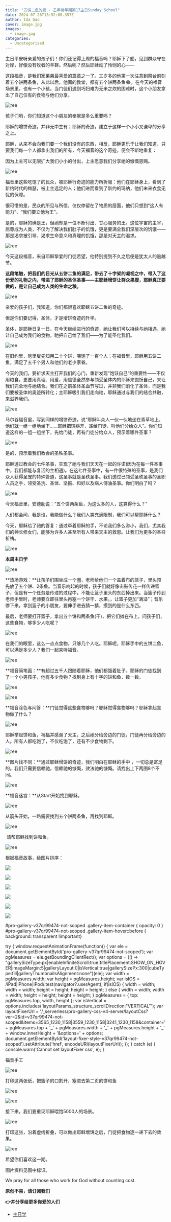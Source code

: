 ```yaml
---
title: "五饼二鱼的爱 - 乙年常年期第17主日Sunday School"
date: 2024-07-26T13:52:08.357Z
author: Ida Gao
cover: image.jpg
images:
  - image.jpg
categories:
  - Uncategorized
---
```


主日平安呀亲爱的孩子们！你们还记得上周的福音吗？耶稣下了船，见到群众守在对岸，好像没有牧者的羊群。然后呢？然后耶稣动了怜悯的心——

<!--more-->

  

这段福音，是我们家弟弟最喜爱的篇章之一了。三岁多的他第一次注意到祭台前刻着五个饼两条鱼，从此以后，他画的教堂，都有五个饼两条鱼😂。在今天的福音场景里，也有一个小孩。当门徒们遇到巧妇难为无米之炊的困难时，这个小朋友拿出了自己仅有的食物与他们分享。

![ree](https://static.wixstatic.com/media/ec8b63_0181ab52db6940fcb4beda47e328c455~mv2.jpg)

孩子们哟，你们知道这个小朋友的奉献是多么重要吗？

耶稣的增饼奇迹，并非无中生有；耶稣的奇迹，建立于这样一个小小又谦卑的分享之上。

耶稣，从来不会向我们要一个我们没有的东西，相反，耶稣更乐于让我们知道，只要我们每一个人都拿出我们的所有，今天福音的这个奇迹，便会不断地重复：

因为上主可以无限扩大我们小小的付出，上主愿意我们分享祂的慷慨恩赐。

  

![ree](https://static.wixstatic.com/media/55472c_a879cfdc676f45bcbd01f7f6dda932b2~mv2.jpg)

  

  

福音里这些吃饱了的民众，被耶稣行奇迹的能力所折服：他们在耶稣身上，看到了新约时代的梅瑟，被上主选定的人；他们进而看到了新约的玛纳，他们未来衣食无忧的保障。

很可惜的是，民众的所见与所信，仅仅停留在了物质的层面，他们只想到“这人有能力”、“我们要立他为王”。

是的，耶稣的确是王，但祂却是一位不断付出、甘心服务的王。这位宇宙的主宰，屈尊成为人类，不仅为了解决我们肚子的饥饿，更是要满全我们深层次的饥饿——那是渴求被引导、渴求生命意义和真理的饥饿，那是对天主的渴求。

![ree](https://static.wixstatic.com/media/ec8b63_1aaf9329ad84414993e348fa7f527892~mv2.jpg)

今天这段福音，来自耶稣挚爱的门徒若望，他特别提到不久之后便是犹太人的逾越节。

**这段笔触，把我们的目光从五饼二鱼的满足，带去了十字架的凝视之中，带入了这份爱的礼物之内，带进了耶稣的圣体圣事——主耶稣增饼让群众果腹，耶稣真正要做的，是让自己成为人类的生命之粮。**

![ree](https://static.wixstatic.com/media/ec8b63_147f1f385a594054bf9bd3681161f369~mv2.jpg)

亲爱的孩子们，我知道，你们都很喜欢耶稣五饼二鱼的奇迹。

但是你们要记得，圣体，才是增饼奇迹的升华。

圣体，是耶稣日复一日、在今天继续进行的奇迹，祂让我们可以持续与祂相遇，祂让自己成为我们的食物，祂把自己给了我们——为了能圣化我们。

![ree](https://static.wixstatic.com/media/ec8b63_7f393213f8ba4aecb7e8fd14087a8ca6~mv2.jpg)

在旧约里，厄里叟先知用二十个饼，喂饱了一百个人；在福音里，耶稣用五饼二鱼，满足了五千个男人和他们的老少家眷。

今天的我们，要祈求天主打开我们的心门，重新发现“饱饫自己“的重要性——不仅用粮食，更要用真理、用爱，用信德全然参与领受圣体内的耶稣来饱饫自己，来让我们完全地与祂结合。我们在之前圣体圣血节写过，并非我们消化了圣体，而是我们要被圣体的奥迹所转化；主耶稣吸引我们走向祂，耶稣通过与我们的结合共融，来滋养我们。

![ree](https://static.wixstatic.com/media/ec8b63_4a77987302fe49e29bc435d98400c66c~mv2.jpg)

马尔谷福音里，写到同样的增饼奇迹，说“耶稣叫众人一伙一伙地坐在青草地上，他们就一组一组地坐下……耶稣把饼掰开，递给门徒，叫他们分给众人”。你们知道这样的一组一组坐下，先给门徒，再有门徒分给众人，预示着哪件圣事？

![ree](https://static.wixstatic.com/media/ec8b63_03a59ac05c994191a95bca374b82e9fd~mv2.jpg)

是的，预示着我们教会的圣秩圣事。

耶稣透过教会的七件圣事，实现了祂与我们天天在一起的许诺(因为在每一件圣事中，我们都能与复活的主相遇)。在这七件圣事中，有一件很特殊的圣事，是我们众人获得圣宠的特殊管道，这圣事就是圣秩圣事。我们透过已领受圣秩圣事的圣职人员之手，领受圣洗、圣体、坚振、和好以及病人傅油圣事。你们明白了吗？

![ree](https://static.wixstatic.com/media/ec8b63_b05252fcffec481fa730e0b87fc5015e~mv2.jpg)

今天福音里，安德肋说：“五个饼两条鱼，为这么多的人，这算得什么？”

人们都会问，我是谁，我能做什么？我们人类充满限制，我们可以帮耶稣什么？

今天，耶稣给了祂的答复：通过牵着耶稣的手，不论我们多么渺小，我们，尤其我们的神长修女们，能够为许多人甚至所有人带来天主的救恩。让我们为更多的圣召祈祷。

![ree](https://static.wixstatic.com/media/ec8b63_94c8bab46b2a42eb9c20d25f607cfbf1~mv2.jpg)

  

**本周主日学**

![ree](https://static.wixstatic.com/media/55472c_ad13df2b7c6540b3a6f6847c56470ace~mv2.jpg)

**热场游戏：**让孩子们围坐成一个圈，老师给他们一个盖着布的篮子，里头预先放了五个饼、2条鱼。当音乐响起的时候，孩子们就好像击鼓传花一样传递篮子，但是有一个任务是传递的过程中，不能让篮子里头的东西掉出来。当篮子传到老师手里时，老师要立即往里头再塞一个饼干、水果。，让篮子更加“满溢”；音乐停下来，拿到篮子的小朋友，要伸手进去猜一猜，摸到的是什么东西。

  

最后，老师要打开篮子，拿出五个饼和两条鱼(干)，把它们摊在布上。问孩子们，这些食物，够多少人吃呢？

  

![ree](https://static.wixstatic.com/media/55472c_839ce357ecf843019dace616338a300f~mv2.jpg)

  

  

在我们的眼里，这么一点点食物，只够几个人吃。耶稣呢，耶稣手中的五饼二鱼，可以满足多少人？我们一起来听福音。

  

![ree](https://static.wixstatic.com/media/55472c_1b591f153a054324841689e8761c0ae9~mv2.png)

  

**福音简笔画：**有超过五千人跟随着耶稣，他们都饿着肚子。耶稣的门徒找到了一个小男孩子，他有多少食物？找到身上有十字的饼和鱼，数一数。

  

![ree](https://static.wixstatic.com/media/55472c_dd6dd028eb4d4dd49975b1bf45a7989c~mv2.png)

  

  

![ree](https://static.wixstatic.com/media/55472c_5b7d9d73038243d39e555ce1efdf5a37~mv2.png)

  

  

**福音涂色与问答：**门徒觉得这些食物够吗？耶稣觉得食物够吗？耶稣拿起食物做了什么？

  

![ree](https://static.wixstatic.com/media/55472c_afdab2d40dec45e2bbf26a4ee58aa3c1~mv2.jpg)

耶稣举起饼和鱼，祝福并感谢了天主，之后祂分给旁边的门徒，门徒再分给旁边的人。所有人都吃饱了，不仅吃饱了，还有不少食物剩下。

  

![ree](https://static.wixstatic.com/media/55472c_0bb1306515b4400187fdd38b8cd49c13~mv2.jpg)

  

**图片找不同：**通过耶稣增饼的奇迹，我们明白在耶稣的手中 ，一切总是富足的。我们只需要信赖祂，信赖祂的慷慨，效法祂的慷慨。请找出上下两图8个不同。

![ree](https://static.wixstatic.com/media/55472c_ce7da6f2401e4a2d812c3a96811a70a3~mv2.jpg)

  

**福音迷宫：**从Start开始找到耶稣。

![ree](https://static.wixstatic.com/media/55472c_299c1ac455fb4b218e997cbb88a94831~mv2.jpg)

从箭头开始，一路需要找到五个饼两条鱼，再找到耶稣。

![ree](https://static.wixstatic.com/media/55472c_689c63c034a5457f986bf55596ba0f54~mv2.jpg)

 请帮耶稣找到饼和鱼。

  

![ree](https://static.wixstatic.com/media/55472c_fd8f8ffd3c344a5886d235c56d843550~mv2.jpg)

  

根据福音故事，给图片排序：

  

![](https://static.wixstatic.com/media/55472c_ba924ea83ee04dcb8443f5d561d8d1a4~mv2.png)

![](https://static.wixstatic.com/media/55472c_ba924ea83ee04dcb8443f5d561d8d1a4~mv2.png)

![](https://static.wixstatic.com/media/55472c_f75ec3d98d3d4e29b7d795f6bf6c3786~mv2.png)

![](https://static.wixstatic.com/media/55472c_f75ec3d98d3d4e29b7d795f6bf6c3786~mv2.png)

![](https://static.wixstatic.com/media/55472c_393be90616b843d89e54dd1281843151~mv2.png)

![](https://static.wixstatic.com/media/55472c_393be90616b843d89e54dd1281843151~mv2.png)

#pro-gallery-v37qr99474-not-scoped .gallery-item-container { opacity: 0 } #pro-gallery-v37qr99474-not-scoped .gallery-item-hover::before { background: transparent !important}

try { window.requestAnimationFrame(function() { var ele = document.getElementById('pro-gallery-v37qr99474-not-scoped'); var pgMeasures = ele.getBoundingClientRect(); var options = (() => "gallerySizeType:px|enableInfiniteScroll:true|titlePlacement:SHOW\_ON\_HOVER|imageMargin:5|galleryLayout:0|isVertical:true|gallerySizePx:300|cubeType:fill|galleryThumbnailsAlignment:none")(ele); var width = pgMeasures.width; var height = pgMeasures.height; var isIOS = /iPad|iPhone|iPod/.test(navigator?.userAgent); if(isIOS) { width = width; width = width; height = height; height = height; } else { width = width; width = width; height = height; height = height; } pgMeasures = { top: pgMeasures.top, width, height }; var isVertical = options.includes('layoutParams\_structure\_scrollDirection:"VERTICAL"'); var layoutFixerUrl = '/\_serverless/pro-gallery-css-v4-server/layoutCss?ver=2&id=v37qr99474-not-scoped&items=3565\_1230\_1158|3559\_1230\_1158|3241\_1230\_1158&container=' + pgMeasures.top + '\_' + pgMeasures.width + '\_' + pgMeasures.height + '\_' + window.innerHeight + '&options=' + options; document.getElementById('layout-fixer-style-v37qr99474-not-scoped').setAttribute('href', encodeURI(layoutFixerUrl)); }); } catch (e) { console.warn('Cannot set layoutFixer css', e); }

  

福音手工

  

![ree](https://static.wixstatic.com/media/55472c_aeb98dc7a8964d81aca1a8c2c2b7ca0d~mv2.jpg)

  

打印这两张纸，把篮子的口割开，塞进去第二页的饼和鱼

  

  

![ree](https://static.wixstatic.com/media/55472c_9c904d5c3569451d8c8aac5b4a84446c~mv2.png)

  

![ree](https://static.wixstatic.com/media/55472c_953c243bbcb746cda29b1c39cd12706b~mv2.png)

  

接下来，我们要重现耶稣喂饱5000人的场景。

![ree](https://static.wixstatic.com/media/55472c_9c048de1d4104bc2b24ba16c9f0caf36~mv2.webp/v1/fill/w_125,h_125,al_c,q_80,usm_0.66_1.00_0.01,blur_2,enc_avif,quality_auto/55472c_9c048de1d4104bc2b24ba16c9f0caf36~mv2.webp)

  

  

打印这张，沿着虚线折叠，可以做出耶稣增饼之后，门徒把食物逐一递下去的效果。

![ree](https://static.wixstatic.com/media/55472c_d2a58d52bbf8498abd2775c5dece447a~mv2.png)

  

希望你们喜欢这一期。

图片资料见图中标识。

We pray for all those who work for God without counting cost.

**原创不易，请订阅我们**

**👉并分享给更多你爱的人们**

*   [主日学](https://www.urloveinme.com/首頁/categories/主日学)
